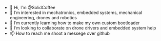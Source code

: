 - 👋 Hi, I’m @SolidCoffee
- 👀 I’m interested in mechatronics, embedded systems, mechanical engineering, drones and robotics
- 🌱 I’m currently learning how to make my own custom bootloader
- 💞️ I’m looking to collaborate on drone drivers and embedded system help
- 📫 How to reach me shoot a messege over github

<!---
SolidCoffee/SolidCoffee is a ✨ special ✨ repository because its `README.md` (this file) appears on your GitHub profile.
You can click the Preview link to take a look at your changes.
--->
